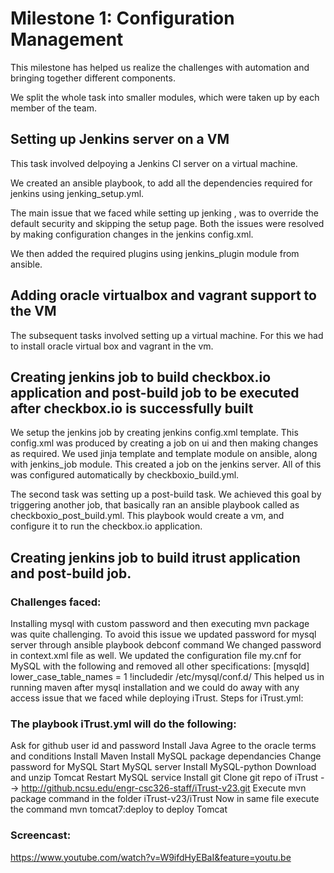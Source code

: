# Milestone 1: Configuration Management

This milestone has helped us realize the challenges with automation and bringing together different components.

We split the whole task into smaller modules, which were taken up by each member of the team.

## Setting up Jenkins server on a VM

This task involved delpoying a Jenkins CI server on a virtual machine.

We created an ansible playbook, to add all the dependencies required for jenkins using jenking_setup.yml.

The main issue that we faced while setting up jenking , was to override the default security and skipping the setup page. Both the issues were resolved by making configuration changes in the jenkins config.xml.

We then added the required plugins using jenkins_plugin module from ansible.

## Adding oracle virtualbox and vagrant support to the VM

The subsequent tasks involved setting up a virtual machine. For this we had to install oracle virtual box and vagrant in the vm.

## Creating jenkins job to build checkbox.io application and post-build job to be executed after checkbox.io is successfully built

We setup the jenkins job by creating jenkins config.xml template. This config.xml was produced by creating a job on ui and then making changes as required. 
We used jinja template and template module on ansible, along with jenkins_job module. This created a job on the jenkins server. 
All of this was configured automatically by checkboxio_build.yml.

The second task was setting up a post-build task. We achieved this goal by triggering another job, that basically ran an ansible playbook called as checkboxio_post_build.yml.
This playbook would create a vm, and configure it to run the checkbox.io application.

## Creating jenkins job to build itrust application and post-build job.

### Challenges faced:

Installing mysql with custom password and then executing mvn package was quite challenging.
To avoid this issue we updated password for mysql server through ansible playbook debconf command
We changed password in context.xml file as well.
We updated the configuration file my.cnf for MySQL with the following and removed all other specifications: [mysqld] lower_case_table_names = 1 !includedir /etc/mysql/conf.d/ This helped us in running maven after mysql installation and we could do away with any access issue that we faced while deploying iTrust.
Steps for iTrust.yml:

### The playbook iTrust.yml will do the following:

Ask for github user id and password
Install Java
Agree to the oracle terms and conditions
Install Maven
Install MySQL package dependancies
Change password for MySQL
Start MySQL server
Install MySQL-python
Download and unzip Tomcat
Restart MySQL service
Install git
Clone git repo of iTrust --> http://github.ncsu.edu/engr-csc326-staff/iTrust-v23.git
Execute mvn package command in the folder iTrust-v23/iTrust
Now in same file execute the command mvn tomcat7:deploy to deploy Tomcat

### Screencast:
https://www.youtube.com/watch?v=W9ifdHyEBaI&feature=youtu.be⁠⁠⁠⁠
